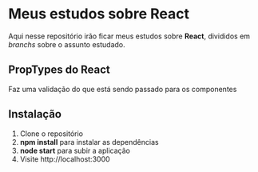 # Meus estudos sobre React

Aqui nesse repositório irão ficar meus estudos sobre **React**, divididos em *branchs* sobre o assunto estudado.

## PropTypes do React

Faz uma validação do que está sendo passado para os componentes

## Instalação

 1. Clone o repositório
 2. **npm install** para instalar as dependências
 3. **node start** para subir a aplicação
 4. Visite http://localhost:3000